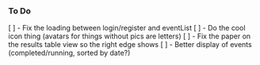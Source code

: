 ### To Do

[ ] - Fix the loading between login/register and eventList
[ ] - Do the cool icon thing (avatars for things without pics are letters)
[ ] - Fix the paper on the results table view so the right edge shows
[ ] - Better display of events (completed/running, sorted by date?)
